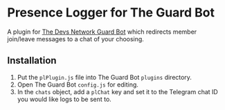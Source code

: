 # Presence Logger for The Guard Bot 

A plugin for [The Devs Network Guard Bot](https://github.com/thedevs-network/the-guard-bot) which redirects member join/leave messages to a chat of your choosing.

## Installation

1. Put the `plPlugin.js` file into The Guard Bot `plugins` directory.
2. Open The Guard Bot `config.js` for editing.
3. In the `chats` object, add a `plChat` key and set it to the Telegram chat ID you would like logs to be sent to.